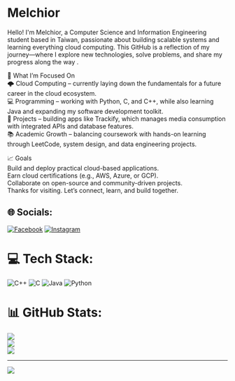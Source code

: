 # Melchior
Hello! I'm Melchior, a Computer Science and Information Engineering student based in Taiwan, passionate about building scalable systems and learning everything cloud computing. This GitHub is a reflection of my journey—where I explore new technologies, solve problems, and share my progress along the way .<br>

🚀 What I’m Focused On<br>
🌩️ Cloud Computing – currently laying down the fundamentals for a future career in the cloud ecosystem.<br>
💻 Programming – working with Python, C, and C++, while also learning Java and expanding my software development toolkit.<br>
📘 Projects – building apps like Trackify, which manages media consumption with integrated APIs and database features.<br>
📚 Academic Growth – balancing coursework with hands-on learning through LeetCode, system design, and data engineering projects.<br>

📈 Goals<br>
Build and deploy practical cloud-based applications.<br>
Earn cloud certifications (e.g., AWS, Azure, or GCP).<br>
Collaborate on open-source and community-driven projects.<br>
Thanks for visiting. Let’s connect, learn, and build together.<br>


## 🌐 Socials:
[![Facebook](https://img.shields.io/badge/Facebook-%231877F2.svg?logo=Facebook&logoColor=white)](https://facebook.com/MelchiorRemilien) [![Instagram](https://img.shields.io/badge/Instagram-%23E4405F.svg?logo=Instagram&logoColor=white)](https://instagram.com/melchiorfils) 

# 💻 Tech Stack:
![C++](https://img.shields.io/badge/c++-%2300599C.svg?style=for-the-badge&logo=c%2B%2B&logoColor=white) ![C](https://img.shields.io/badge/c-%2300599C.svg?style=for-the-badge&logo=c&logoColor=white) ![Java](https://img.shields.io/badge/java-%23ED8B00.svg?style=for-the-badge&logo=openjdk&logoColor=white) ![Python](https://img.shields.io/badge/python-3670A0?style=for-the-badge&logo=python&logoColor=ffdd54)
# 📊 GitHub Stats:
![](https://github-readme-stats.vercel.app/api?username=MelchiorRM&theme=dark&hide_border=false&include_all_commits=false&count_private=false)<br/>
![](https://nirzak-streak-stats.vercel.app/?user=MelchiorRM&theme=dark&hide_border=false)<br/>
![](https://github-readme-stats.vercel.app/api/top-langs/?username=MelchiorRM&theme=dark&hide_border=false&include_all_commits=false&count_private=false&layout=compact)

---
[![](https://visitcount.itsvg.in/api?id=MelchiorRM&icon=0&color=0)](https://visitcount.itsvg.in)

<!-- Proudly created with GPRM ( https://gprm.itsvg.in ) -->
